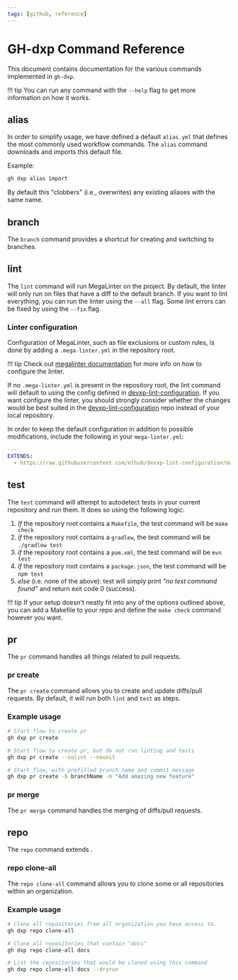 ```yaml
---
tags: [github, reference]
---
```


# GH-dxp Command Reference

This document contains documentation for the various commands implemented in `gh-dxp`.

!!! tip
    You can run any command with the `--help` flag to get more information on how it works.


## alias

In order to simplify usage, we have defined a default `alias.yml` that defines the most commonly used workflow
commands. The `alias` command downloads and imports this default file.

Example:

```bash
gh dxp alias import
```

By default this "clobbers" (i.e., overwrites) any existing aliases with the same name.


## branch

The `branch` command provides a shortcut for creating and switching to branches.


## lint

The `lint` command will run MegaLinter on the project. By default, the linter will only run on files that have a diff
to the default branch. If you want to lint everything, you can run the linter using the `--all` flag. Some lint errors
can be fixed by using the `--fix` flag.

### Linter configuration

Configuration of MegaLinter, such as file exclusions or custom rules, is done by adding a `.mega-linter.yml` in the
repository root.

!!! tip
    Check out [megalinter documentation](https://megalinter.io/7.8.0/configuration/) for more info on how to
    configure the linter.

If no `.mega-linter.yml` is present in the repository root, the lint command will default to using the config defined
in [devxp-lint-configuration](https://github.com/elhub/devxp-lint-configuration). If you want configure the linter,
you should strongly consider whether the changes would be best suited in the
[devxp-lint-configuration](https://github.com/elhub/devxp-lint-configuration) repo instead of your local repository.

In order to keep the default configuration in addition to possible modifications, include the following in your
`mega-linter.yml`:

```yaml
---
EXTENDS:
  - https://raw.githubusercontent.com/elhub/devxp-lint-configuration/main/resources/.mega-linter.yml

```


## test

The `test` command will attempt to autodetect tests in your current repository and run them. It does so using the following logic:

1. *If* the repository root contains a `Makefile`, the test command will be `make check`
2. *if* the repository root contains a `gradlew`, the test command will be `./gradlew test`
3. *if* the repository root contains a `pom.xml`, the test command will be `mvn test`
4. *if* the repository root contains a `package.json`, the test command will be `npm test`
5. *else* (i.e. none of the above): test will simply print *"no test command found"* and return exit code 0 (success).

!!! tip
    If your setup doesn't neatly fit into any of the options outlined above, you can add a Makefile to your repo and
    define the `make check` command however you want.


## pr

The `pr` command handles all things related to pull requests.

### pr create

The `pr create` command allows you to create and update diffs/pull requests. By default, it will run both `lint` and
`test` as steps.

### Example usage

```bash
# Start flow to create pr
gh dxp pr create

# Start flow to create pr, but do not run linting and tests
gh dxp pr create --nolint --nounit

# Start flow, with prefilled branch name and commit message
gh dxp pr create -b branchName -m "Add amazing new feature"
```

### pr merge

The `pr merge` command handles the merging of diffs/pull requests.


## repo

The `repo` command extends .

### repo clone-all

The `repo clone-all` command allows you to clone some or all repositories within an organization.

### Example usage

```bash
# Clone all repositories from all organization you have access to.
gh dxp repo clone-all

# Clone all repositories that contain "docs"
gh dxp repo clone-all docs

# List the repositories that would be cloned using this command
gh dxp repo clone-all docs --dryrun
```
